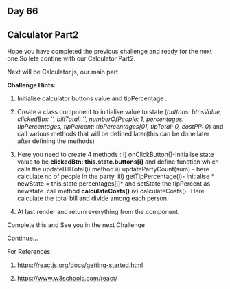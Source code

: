 ## Day 66

## Calculator Part2

Hope you have completed the previous challenge and ready for the next one.So lets contine with our Calculator Part2.

Next will be Calculator.js, our main part

**Challenge Hints:**

1. Initialise calculator buttons value and tipPercentage .

2. Create a class component to initialise value to state
                      (*buttons: btnsValue,
			clickedBtn: '',
			billTotal: '',
			numberOfPeople: 1,
			percentages: tipPercentages,
			tipPercent: tipPercentages[0],
			tipTotal: 0,
			costPP: 0*) 
   and call various methods that will be defined later(this can be done later after defining the methods) 
   
 3. Here you need to create 4 methods :
        i)    onClickButton()-Initialise state value to be **clickedBtn: this.state.buttons[i]**  and define function which calls the updateBillTotal(i) method
        ii)   updatePartyCount(sum) - here calculate no of people in the party.
        iii) getTipPercentage(i)- Initialise * newState = this.state.percentages[i]* and setState the tipPercent as newstate .call method **calculateCosts()**
        iv)  calculateCosts() -Here calculate the total bill and divide among each person.
        
4. At last render  and return everything from the component.

Complete this and See you in the next Challenge

Continue...

For References:

1. https://reactjs.org/docs/getting-started.html

2. https://www.w3schools.com/react/
